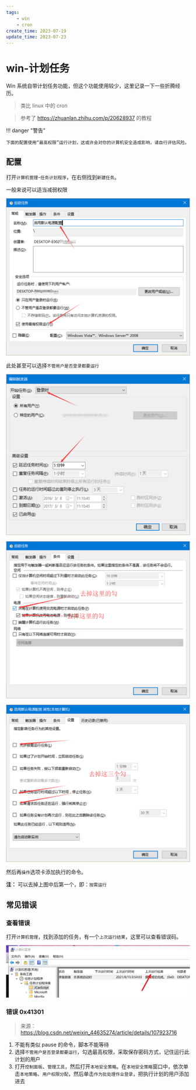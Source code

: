 ```yaml
---
tags:
    - win
    - cron
create_time: 2023-07-19
update_time: 2023-07-23
---
```


# win-计划任务

Win 系统自带计划任务功能，但这个功能使用较少，这里记录一下一些折腾经历。

> 类比 linux 中的 cron

> 参考了 https://zhuanlan.zhihu.com/p/20628937 的教程

<!-- more -->


!!! danger "警告"

    下面的配置使用“最高权限”运行计划，这或许会对你的计算机安全造成影响，请自行评估风险。


## 配置

打开`计算机管理`-`任务计划程序`，在右侧找到`新建任务`。

一般来说可以适当减弱权限

![winplan1.png](img/winplan1.png)

此处甚至可以选择`不管用户是否登录都要运行`

![winplan2.png](img/winplan2.png)

![winplan3.png](img/winplan3.png)

![winplan4.png](img/winplan4.png)

然后再`操作`选项卡添加执行的命令。

**注：** 可以去掉上图中后第一个，即：`按需运行`

## 常见错误

### 查看错误

打开`计算机管理`，找到添加的任务，有一个`上次运行结果`，这里可以查看错误码。

![winplan5.png](img/winplan5.png)

### 错误 0x41301

> 来源：https://blog.csdn.net/weixin_44635274/article/details/107923716
> 
1. 不能有类似 pause 的命令，脚本不能等待
2. 选择`不管用户是否登录都要运行`，勾选最高权限，采取保存密码方式，记住运行此计划的用户
3. 打开`控制面板`、`管理工具`，然后打开`本地安全策略`。在`本地安全策略`窗口中，依次单击`本地策略`、`用户权限分配`，然后单击`作为批处理作业登录`，把执行计划的用户添加进去